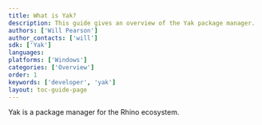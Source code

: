 ```yaml
---
title: What is Yak?
description: This guide gives an overview of the Yak package manager.
authors: ['Will Pearson']
author_contacts: ['will']
sdk: ['Yak']
languages:
platforms: ['Windows']
categories: ['Overview']
order: 1
keywords: ['developer', 'yak']
layout: toc-guide-page
---
```



Yak is a package manager for the Rhino ecosystem.
